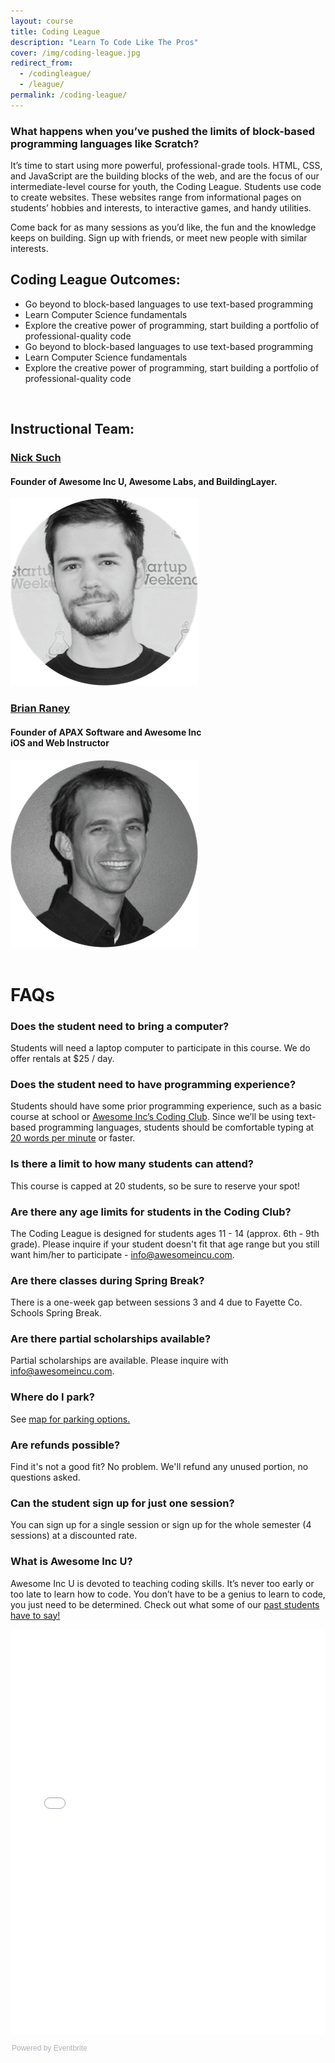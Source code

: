 ```yaml
---
layout: course
title: Coding League
description: "Learn To Code Like The Pros"
cover: /img/coding-league.jpg
redirect_from: 
  - /codingleague/
  - /league/
permalink: /coding-league/
---
```


### **What happens when you’ve pushed the limits of block-based programming languages like Scratch?**

It’s time to start using more powerful, professional-grade tools. HTML, CSS, and JavaScript are the building blocks of the web, and are the focus of our intermediate-level course for youth, the Coding League. Students use code to create websites. These websites range from informational pages on students’ hobbies and interests, to interactive games, and handy utilities.

Come back for as many sessions as you’d like, the fun and the knowledge keeps on building. Sign up with friends, or meet new people with similar interests.

## Coding League Outcomes:
- Go beyond to block-based languages to use text-based programming
- Learn Computer Science fundamentals
- Explore the creative power of programming, start building a portfolio of professional-quality code
- Go beyond to block-based languages to use text-based programming
- Learn Computer Science fundamentals
- Explore the creative power of programming, start building a portfolio of professional-quality code


<br>

## Instructional Team:

<div class="row">
	<div class="text-center col-lg-6">
		<h3><a href="https://www.linkedin.com/in/nicksuch">Nick Such</a></h3>
		<h4>Founder of Awesome Inc U, Awesome Labs, and BuildingLayer.</h4>
		<img src="/img/nick-such.png">
	</div>
	<div class="text-center col-lg-6">
		<h3><a href="https://www.linkedin.com/in/brianraney">Brian Raney</a></h3>
		<h4>Founder of APAX Software and Awesome Inc<br>
			iOS and Web Instructor</h4>
		<img src="/img/brian-raney.png">
	</div>
</div>

<br>

# **FAQs**

### **Does the student need to bring a computer?**
Students will need a laptop computer to participate in this course. We do offer rentals at $25 / day.

### **Does the student need to have programming experience?**
Students should have some prior programming experience, such as a basic course at school or [Awesome Inc’s Coding Club](/coding-club/). Since we’ll be using text-based programming languages, students should be comfortable typing at [20 words per minute](https://10fastfingers.com/typing-test/english) or faster.

### **Is there a limit to how many students can attend?**
This course is capped at 20 students, so be sure to reserve your spot!

### **Are there any age limits for students in the Coding Club?**
The Coding League is designed for students ages 11 - 14 (approx. 6th - 9th grade). Please inquire if your student doesn't fit that age range but you still want him/her to participate - [info@awesomeincu.com](mailto:info@awesomeincu.com).

### **Are there classes during Spring Break?**
There is a one-week gap between sessions 3 and 4 due to Fayette Co. Schools Spring Break.

### **Are there partial scholarships available?**

Partial scholarships are available. Please inquire with [info@awesomeincu.com](mailto:info@awesomeincu.com).

### **Where do I park?**

See [map for parking options.](https://www.awesomeinc.org/parking/)

### **Are refunds possible?**
Find it's not a good fit? No problem. We'll refund any unused portion, no questions asked. 

### **Can the student sign up for just one session?**
You can sign up for a single session or sign up for the whole semester (4 sessions) at a discounted rate.

### **What is Awesome Inc U?**
Awesome Inc U is devoted to teaching coding skills. It’s never too early or too late to learn how to code. You don’t have to be a genius to learn to code, you just need to be determined. Check out what some of our [past students have to say!](https://www.youtube.com/watch?v=kSqzDzU-Bxo)

<!--Eventbrite generated ticket form widget-->
<div style="width:100%; text-align:left;"><iframe src="//eventbrite.com/tickets-external?eid=26529760227&ref=etckt" frameborder="0" height="648" width="100%" vspace="0" hspace="0" marginheight="5" marginwidth="5" scrolling="auto" allowtransparency="true"></iframe><div style="font-family:Helvetica, Arial; font-size:12px; padding:10px 0 5px; margin:2px; width:100%; text-align:left;" ><a class="powered-by-eb" style="color: #ADB0B6; text-decoration: none;" target="_blank" href="http://www.eventbrite.com/">Powered by Eventbrite</a></div></div>

